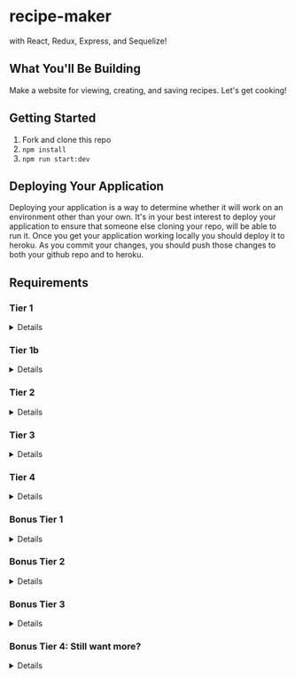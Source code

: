 # recipe-maker
with React, Redux, Express, and Sequelize!

## What You'll Be Building
Make a website for viewing, creating, and saving recipes. Let's get cooking!

## Getting Started
1. Fork and clone this repo
2. ```npm install```
4. ```npm run start:dev```

## Deploying Your Application
Deploying your application is a way to determine whether it will work on an environment other than your own. It's in your best interest to deploy your application to ensure that someone else cloning your repo, will be able to run it. Once you get your application working locally you should deploy it to heroku. As you commit your changes, you should push those changes to both your github repo and to heroku.

## Requirements

### Tier 1

<details>

#### Backend

- [x] Write a `recipes` model with the following information:
  - [x] name - not empty or null
  - [x] cuisine - ENUM (restricted to only a handful of values)
  - [x] directions - extremely large text
  - [x] healthScore - decimal between 0 - 10
  - [x] ingredients - string
  - [x] imageUrl - with a default value
- [x] Write a `users` model with the following information:
  - [x] username - not empty or null, unique
  - [x] email - not empty or null; must be a valid email
  - [x] chefScore - defaults to 0, integer
  - [x] imageUrl - with a default value
- [x] Recipes can be associated with at most one user, users can have many recipes.
- [x] write a method which syncs your database and seeds your data.

- [x] Write a route to serve up all recipes
- [x] Write a route to serve up all users

#### Frontend
- [x] Write a recipes sub-reducer to manage recipes in your Redux store
- [x] Write a users sub-reducer to manage users in your Redux store
- [x] Write a home component which has the text Welcome!
- [x] Write a component to display a list of all recipes (include their names, images, and cuisine)
- [x] Write a component to display a list of all users (usernames, chefScores, and images)
- [x] Display the Home component when the url matches `/`
- [x] Display the all-recipes component when the url matches `/recipes`
- [x] Display the all-users component when the url matches `/users`
- [x] Add links to the navbar that can be used to navigate to the recipes view and the users view as well as the home page. The links should show the total number of users and the total number of recipes.

 </details>



### Tier 1b

  <details>

#### Backend

nothing


#### Frontend
- [ ] create client side methods which calculate the following (you can put this code in a file called mapppers.js)
  - [x] `topChef` when given a list of recipes and users returns the user who is the top chef (the one with the highest rating)
  - [x] `healthyRecipes` when given a list of recipes calculates which recipes have healthScores between 8 and 10
  - [ ] display the information from both of these methods on the home page.
  - [x] create a link for chefs. Chefs are users who have a recipe. Clicking on that link should navigate to a /chefs route and display only those users who have recipes.
  </details>

### Tier 2

  <details>

  #### Backend

- [x] - Write a route to serve up a single recipe (based on its id), _including that recipes'_ user
- [x] - Write a route to serve up a single user (based on their id), _including that user's_ recipes

#### Frontend
- [ ] IN PROGRESS - Write a component to display a single recipe with the following information:
  - [ ] IN PROGRESS - The recipe's name, image, directions, ingredients, cuisine and healthScore
  - [ ] IN PROGRESS - The recipe's user and their chefScore
- [ ] IN PROGRESS - Display the appropriate recipes's info when the url matches `/recipes/:recipeId`
- [x] - Clicking on a recipe from the all-recipes view should navigate to show that recipe in the single-recipe view

- [ ] IN PROGRESS - Write a component to display a single user with the following information:
  - [ ] IN PROGRESS - The student's username, email, image, and chefScore
  - [ ] IN PROGRESS - A list of their recipes (or a helpful message if they don't have any)
- [ ] IN PROGRESS - Display the appropriate user when the url matches `/users/:userId`
- [x] - Clicking on a user from the all-users view should navigate to show that user in the single-user view

- [ ] Clicking on the name of a user in the single-recipe view should navigate to show that user in the single-user view
- [ ] Clicking on the name of a recipe in the single-user view should navigate to show that recipe in the single-recipe view
  </details>

  ### Tier 3

  <details>

 #### Backend

- [ ] Write a route to add a new recipe (if given a user, that users chefScore should increase and that user should be associated with the new recipe)
- [ ] Write a route to add a new user

#### Frontend

- [ ] Write a component to display a form for adding a new recipe that contains inputs for all recipe information (including associated user. Note that cuisine should be a dropdown of options).
- [ ] Display this component EITHER as part of the all-recipes view, or as its own view
- [ ] Submitting the form with a valid name should:
  - [ ] Make an AJAX request that causes the new recipe to be persisted in the database
  - [ ] Add the new recipe to the list of recipes without needing to refresh the page

- [ ] Write a component to display a form for adding a new user that contains inputs for _at least_ username and email
- [ ] Display this component EITHER as part of the all-users view, or as its own view
- [ ] Submitting the form with a valid username should:
  - [ ] Make an AJAX request that causes the new user to be persisted in the database
  - [ ] Add the new user to the list of users without needing to refresh the page


 </details>

 ### Tier 4

<details>

#### Backend

- [ ] Write a route to remove a recipe (based on its id, the associated user should get a decrease in their chefScore)
- [ ] Write a route to remove a user (based on their id)

#### Frontend

- [ ] In the all-recipes view, include an `X` button next to each recipe
- [ ] Clicking the `X` button should:
  - [ ] Make an AJAX request that causes that recipe to be removed from database
  - [ ] Remove the recipe from the list of recipes without needing to refresh the page

- [ ] In the all-users view, include an `X` button next to each user
- [ ] Clicking the `X` button should:
  - [ ] Make an AJAX request that causes that user to be removed from database
  - [ ] Remove the user from the list of users without needing to refresh the page

</details>

 ### Bonus Tier 1

<details>

- [ ] If a user attempts to add a new recipe or user without a required field, a helpful message should be displayed
- [ ] Show a special symbol/message or change the color of the user whose chefScore is the highest. You could even have tiers of chef levels (bronze, silver, gold, etc.)
- [ ] Add a filter for cuisine type on the all recipes page
- [ ] If a user attempts to access a page that doesn't exist (ex. `/kittens`), a helpful "not found" message should be displayed
- [ ] If a user attempts to view a recipe or user that doesn't exist, a helpful message should be displayed
- [ ] Whenever a component needs to wait for data to load from the server, a "loading" message should be displayed until the data is available

</details>

### Bonus Tier 2

<details>

#### Backend

- [ ] Write a route to update an existing recipe
- [ ] Write a route to update an existing user

#### Frontend

- [ ] Write a component to display a form updating a recipe's information
- [ ] Display this component as part of the single-recipe view
- Submitting the form with a valid name should:
  - [ ] Make an AJAX request that causes that recipe to be updated in the database
  - [ ] Update the recipe in the current view without needing to refresh the page

- [ ] Write a component to display a form updating a user's information
- [ ] Display this component as part of the single-user view
- Submitting the form with a valid username should:
  - [ ] Make an AJAX request that causes that user to be updated in the database
  - [ ] Update the user in the current view without needing to refresh the page

</details>


### Bonus Tier 3

<details>


 *Note that this tier includes breaking changes. It would be best to commit your work before moving onto this portion. It may even be worth starting a new branch for this one.*

#### Backend

- [ ] Write an `ingredients` model with the following information:
  - [ ] name - not empty or null
  - [ ] healthScore - integer between 0 - 10
- [ ] Write a `RecipeIngredients` model with the following information:
  - [ ] amount - default 1
- [ ] Update your `users` model:
  - [ ] Take out the ingredients property
- [ ] Ingredients can belong to many recipes, recipes can have many ingredients (through the RecipeIngredients model)

- [ ] Write a function that calculates the healthScore of a recipe based on the average healthScore of its ingredients. Use this function in your routes for creating new recipes and updating recipes.
- [ ] Write a route to handle adding a new ingredient to the database and associating it with a recipe.

#### Frontend

- [ ] Update your single-recipe component to display the new list of ingredients
- [ ] Update your single-recipe reducer to handle the new list of ingredients
- [ ] Write a component to display a form to create new ingredients
- [ ] Display this form as part of the *update-recipe* form (form should include field for amount of ingredient)
- Submitting the form with a valid name should:
  - [ ] Make an AJAX request that causes that ingredient to be added to the database and that recipe to be associated with that ingredient
  - [ ] Update the recipe in the current view without needing to refresh the page

</details>

### Bonus Tier 4: Still want more?

<details>

#### Frontend

- [ ] Try researching some UI frameworks (MaterialUI, Bootstrap, Semantic UI, etc.) and incorporating one into your app to add some great styles
   - [ ] Can you display forms as modals?
   - [ ] Can you show toaster messages around form submissions?
   - [ ] Can a user easily and intuitively navigate around your app?

</details>

